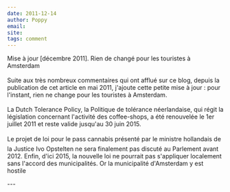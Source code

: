 ```yaml
---
date: 2011-12-14
author: Poppy
email: 
site: 
tags: comment
---
```


<p>Mise à jour [décembre 2011]. Rien de changé pour les touristes à Amsterdam<br />
<br />
Suite aux très nombreux commentaires qui ont afflué sur ce blog, depuis la publication de cet article en mai 2011, j'ajoute cette petite mise à jour : pour l'instant, rien ne change pour les touristes à Amsterdam.<br />
<br />
La Dutch Tolerance Policy, la Politique de tolérance néerlandaise, qui régit la législation concernant l'activité des coffee-shops, a été renouvelée le 1er juillet 2011 et reste valide jusqu'au 30 juin 2015.<br />
<br />
Le projet de loi pour le pass cannabis présenté par le ministre hollandais de la Justice Ivo Opstelten ne sera finalement pas discuté au Parlement avant 2012. Enfin, d'ici 2015, la nouvelle loi ne pourrait pas s'appliquer localement sans l'accord des municipalités. Or la municipalité d'Amsterdam y est hostile</p>
---
